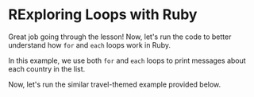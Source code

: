 # RExploring Loops with Ruby

Great job going through the lesson! Now, let's run the code to better understand how `for` and `each` loops work in Ruby.

In this example, we use both `for` and `each` loops to print messages about each country in the list.

Now, let's run the similar travel-themed example provided below.